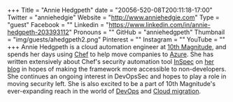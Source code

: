 +++
Title = "Annie Hedgpeth"
date = "20056-520-08T200:11:18-17:00"
Twitter = "anniehedgie"
Website = "http://www.anniehedgie.com"
Type = "guest"
Facebook = ""
Linkedin = "https://www.linkedin.com/in/annie-hedgpeth-203393112"
Pronouns = ""
GitHub = "anniehedgpeth"
Thumbnail = "img/guests/ahedgpeth2.png"
Pinterest = ""
Instagram = ""
YouTube = ""
+++
Annie Hedgpeth is a cloud automation engineer at [10th Magnitude](https://www.10thmagnitude.com/), and spends her days using [Chef](https://www.chef.io/) to help move companies to [Azure](https://www.10thmagnitude.com/azure-magnitude-planner). She has written extensively about Chef&#39;s security automation tool [InSpec](https://www.inspec.io/) on [her blog](http://www.anniehedgie.com/) in hopes of making the framework more accessible to non-developers. She continues an ongoing interest in DevOpsSec and hopes to play a role in moving security left. She is also excited to be a part of 10th Magnitude&#39;s ever-expanding reach in the world of [DevOps](https://www.10thmagnitude.com/solutions/devops-automation-continuous-delivery/) and [Cloud migration](https://www.10thmagnitude.com/solutions/azure-migration-and-data-center-transformation/). 
